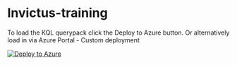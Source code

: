 # Invictus-training
To load the KQL querypack click the Deploy to Azure button. Or alternatively load in via Azure Portal - Custom deployment

[![Deploy to Azure](https://aka.ms/deploytoazurebutton)](https://portal.azure.com/#create/Microsoft.Template/uri/https%3A%2F%2Fgithub.com%2Finvictus-ir%2FInvictus-training%2Fblob%2Fmain%2Ftemplate.json)


